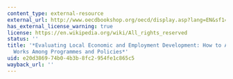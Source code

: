 ```yaml
---
content_type: external-resource
external_url: http://www.oecdbookshop.org/oecd/display.asp?lang=EN&sf1=identifiers&st1=842004031p1
has_external_license_warning: true
license: https://en.wikipedia.org/wiki/All_rights_reserved
status: ''
title: '*Evaluating Local Economic and Employment Development: How to Assess What
  Works Among Programmes and Policies*'
uid: e20d3869-74b0-4b3b-8fc2-954fe1c865c5
wayback_url: ''
---
```

